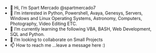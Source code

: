 - 👋 Hi, I’m Spart Mercado @spartmercado7
- 👀 I’m interested in Python, Powershell, Avaya, Genesys, Servers, Windows and Linux Operating Systems, Astronomy, Computers, Photography, Video Editing ETC.
- 🌱 I’m currently learning the following VBA, BASH, Web Development, SQL and Python.
- 💞️ I’m looking to collaborate on Small Projects
- 📫 How to reach me ...leave a message here :)

<!---
spartmercado7/spartmercado7 is a ✨ special ✨ repository because its `README.md` (this file) appears on your GitHub profile.
You can click the Preview link to take a look at your changes.
--->
